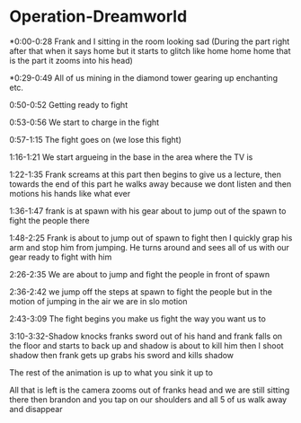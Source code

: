 # Operation-Dreamworld

*0:00-0:28 Frank and I sitting in the room looking sad (During the part right after that when it says home but it starts to glitch like home home home that is the part it zooms into his head)

*0:29-0:49 All of us mining in the diamond tower gearing up enchanting etc.

0:50-0:52 Getting ready to fight

0:53-0:56 We start to charge in the fight

0:57-1:15 The fight goes on (we lose this fight)

1:16-1:21 We start argueing in the base in the area where the TV is 

1:22-1:35 Frank screams at this part then begins to give us a lecture, then towards the end of this part he walks away because we dont listen and then motions his hands like what ever

1:36-1:47 frank is at spawn with his gear about to jump out of the spawn to fight the people there

1:48-2:25 Frank is about to jump out of spawn to fight then I quickly grap his arm and stop him from jumping. He turns around and sees all of us with our gear ready to fight with him

2:26-2:35 We are about to jump and fight the people in front of spawn

2:36-2:42 we jump off the steps at spawn to fight the people but in the motion of jumping in the air we are in slo motion

2:43-3:09 The fight begins you make us fight the way you want us to

3:10-3:32-Shadow knocks franks sword out of his hand and frank falls on the floor and starts to back up and shadow is about to kill him then I shoot shadow then frank gets up grabs his sword and kills shadow

The rest of the animation is up to what you sink it up to 

All that is left is the camera zooms out of franks head and we are still sitting there then brandon and you tap on our shoulders and all 5 of us walk away and disappear
